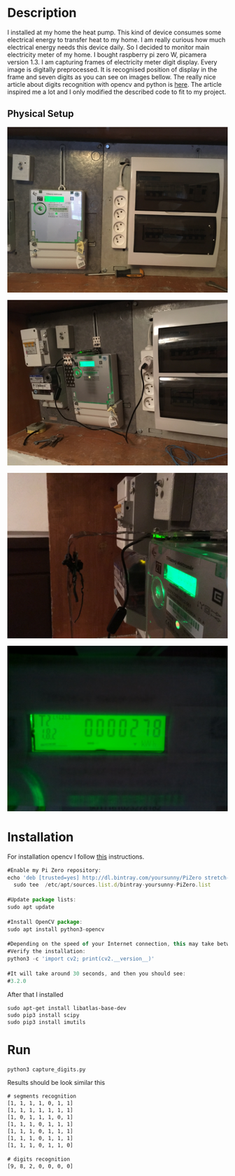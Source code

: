 # Description

I installed at my home the heat pump. This kind of device consumes some electrical energy to transfer heat to my home. I am really curious how much electrical energy needs this device daily. So I decided to monitor main electricity meter of my home. I bought raspberry pi zero W, picamera version 1.3. I am capturing frames of electricity meter digit display. Every image is digitally preprocessed. It is recognised position of display in the frame and seven digits as you can see on images bellow.
The really nice article about digits recognition with opencv and python is [here](https://www.pyimagesearch.com/2017/02/13/recognizing-digits-with-opencv-and-python/). The article inspired me a lot and I only modified the described code to fit to my project.

## Physical Setup
<p align="left"> <img title="electricity meter" src="images/image001.jpg" alt="electricity meter"></p>
<p align="left"> <img title="front view installation of picamera and rpi Zero W" src="images/IMG-3604.jpg" alt="front view installation of picamera and rpi Zero W"></p>
<p align="left"> <img title="side view installation of picamera and rpi Zero W" src="images/IMG_3602.jpg" alt="side view installation of picamera and rpi Zero W"></p>
<p align="left"> <img title="pic from picamera" src="images/test6.jpg" alt="pic from picamera"></p>

# Installation
For installation opencv I follow [this](https://yoursunny.com/t/2018/install-OpenCV3-PiZero/) instructions.

```javascript
#Enable my Pi Zero repository:
echo 'deb [trusted=yes] http://dl.bintray.com/yoursunny/PiZero stretch-backports main' |\
  sudo tee  /etc/apt/sources.list.d/bintray-yoursunny-PiZero.list

#Update package lists:
sudo apt update

#Install OpenCV package:
sudo apt install python3-opencv

#Depending on the speed of your Internet connection, this may take between 15 and 30 minutes.
#Verify the installation:
python3 -c 'import cv2; print(cv2.__version__)'

#It will take around 30 seconds, and then you should see:
#3.2.0
```
After that I installed 
```
sudo apt-get install libatlas-base-dev
sudo pip3 install scipy
sudo pip3 install imutils
```

# Run

```
python3 capture_digits.py
```

Results should be look similar this

```
# segments recognition
[1, 1, 1, 1, 0, 1, 1]
[1, 1, 1, 1, 1, 1, 1]
[1, 0, 1, 1, 1, 0, 1]
[1, 1, 1, 0, 1, 1, 1]
[1, 1, 1, 0, 1, 1, 1]
[1, 1, 1, 0, 1, 1, 1]
[1, 1, 1, 0, 1, 1, 0]

# digits recognition
[9, 8, 2, 0, 0, 0, 0]
```


